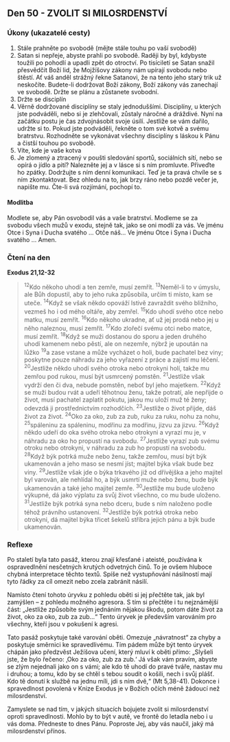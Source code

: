 ## Den 50 - ZVOLIT SI MILOSRDENSTVÍ

### Úkony (ukazatelé cesty)

1. Stále prahněte po svobodě (mějte stále touhu po vaší svobodě)
1. Satan si nepřeje, abyste prahli po svobodě. Raději by byl, kdybyste toužili po pohodlí a upadli zpět do otroctví. Po tisíciletí se Satan snažil přesvědčit Boží lid, že Mojžíšovy zákony nám upírají svobodu nebo štěstí. Ať váš anděl strážný řekne Satanovi, že na tento jeho starý trik už neskočíte. Budete-li dodržovat Boží zákony, Boží zákony vás zanechají ve svobodě. Držte se plánu a zůstanete svobodní.
1. Držte se disciplín
1. Věrně dodržované disciplíny se staly jednoduššími. Disciplíny, u kterých jste podváděli, nebo si je zlehčovali, zůstaly náročné a dráždivé. Nyní na začátku postu je čas zdvojnásobit svoje úsilí. Jestliže se vám dařilo, udržte si to. Pokud jste podváděli, řekněte o tom své kotvě a svému bratrstvu. Rozhodněte se vykonávat všechny disciplíny s láskou k Pánu a čistší touhou po svobodě.
1. Víte, kde je vaše kotva
1. Je zlomený a ztracený v poušti sledování sportů, sociálních sítí, nebo se opírá o jídlo a pití? Nalezněte jej a v lásce si s ním promluvte. Přiveďte ho zpátky. Dodržujte s ním denní komunikaci. Teď je ta pravá chvíle se s ním zkontaktovat. Bez ohledu na to, jak brzy ráno nebo pozdě večer je, napište mu. Čte-li svá rozjímání, pochopí to.

#### Modlitba

Modlete se, aby Pán osvobodil vás a vaše bratrství.
Modleme se za svobodu všech mužů v exodu, stejně tak, jako se oni modlí za vás.
Ve jménu Otce i Syna i Ducha svatého … Otče náš… Ve jménu Otce i Syna i Ducha svatého … Amen.

### Čtení na den

**Exodus 21,12-32**

> <sup>12</sup>Kdo někoho uhodí a ten zemře, musí zemřít.
> <sup>13</sup>Neměl-li to v úmyslu, ale Bůh dopustil, aby to jeho ruka způsobila, určím ti místo, kam se uteče.
> <sup>14</sup>Když se však někdo opováží lstivě zavraždit svého bližního, vezmeš ho i od mého oltáře, aby zemřel.
> <sup>15</sup>Kdo uhodí svého otce nebo matku, musí zemřít.
> <sup>16</sup>Kdo někoho ukradne, ať už jej prodá nebo jej u něho naleznou, musí zemřít.
> <sup>17</sup>Kdo zlořečí svému otci nebo matce, musí zemřít.
> <sup>18</sup>Když se muži dostanou do sporu a jeden druhého uhodí kamenem nebo pěstí, ale on nezemře, nýbrž je upoután na lůžko
> <sup>19</sup>a zase vstane a může vycházet o holi, bude pachatel bez viny; poskytne pouze náhradu za jeho vyřazení z práce a zajistí mu léčení.
> <sup>20</sup>Jestliže někdo uhodí svého otroka nebo otrokyni holí, takže mu zemřou pod rukou, musí být usmrcený pomstěn.
> <sup>21</sup>Jestliže však vydrží den či dva, nebude pomstěn, neboť byl jeho majetkem.
> <sup>22</sup>Když se muži budou rvát a udeří těhotnou ženu, takže potratí, ale nepřijde o život, musí pachatel zaplatit pokutu, jakou mu uloží muž té ženy; odevzdá ji prostřednictvím rozhodčích.
> <sup>23</sup>Jestliže o život přijde, dáš život za život.
> <sup>24</sup>Oko za oko, zub za zub, ruku za ruku, nohu za nohu,
> <sup>25</sup>spáleninu za spáleninu, modřinu za modřinu, jizvu za jizvu.
> <sup>26</sup>Když někdo udeří do oka svého otroka nebo otrokyni a vyrazí mu je, v náhradu za oko ho propustí na svobodu.
> <sup>27</sup>Jestliže vyrazí zub svému otroku nebo otrokyni, v náhradu za zub ho propustí na svobodu.
> <sup>28</sup>Když býk potrká muže nebo ženu, takže zemřou, musí být býk ukamenován a jeho maso se nesmí jíst; majitel býka však bude bez viny.
> <sup>29</sup>Jestliže však jde o býka trkavého již od dřívějška a jeho majitel byl varován, ale nehlídal ho, a býk usmrtí muže nebo ženu, bude býk ukamenován a také jeho majitel zemře.
> <sup>30</sup>Jestliže mu bude uloženo výkupné, dá jako výplatu za svůj život všechno, co mu bude uloženo.
> <sup>31</sup>Jestliže býk potrká syna nebo dceru, bude s ním naloženo podle téhož právního ustanovení.
> <sup>32</sup>Jestliže býk potrká otroka nebo otrokyni, dá majitel býka třicet šekelů stříbra jejich pánu a býk bude ukamenován.

### Reflexe

Po staletí byla tato pasáž, kterou znají křesťané i ateisté, používána k ospravedlnění nesčetných krutých odvetných činů. To je
ovšem hluboce chybná interpretace těchto textů. Spíše než vystupňování násilností mají tyto řádky za cíl omezit nebo zcela
zabránit násilí.

Namísto čtení tohoto úryvku z pohledu oběti si jej přečtěte tak, jak byl zamýšlen – z pohledu možného agresora. S tím si přečtěte i
tu nejznámější část: „Jestliže způsobíte svým jednáním nějakou škodu, potom dáte život za život, oko za oko, zub za zub…“ Tento
úryvek je především varováním pro všechny, kteří jsou v pokušení k agresi.

Tato pasáž poskytuje také varování oběti. Omezuje „návratnost“ za chyby a poskytuje směrnici ke spravedlivému. Tím pádem
může být tento úryvek chápán jako předzvěst Ježíšova učení, který mluví k oběti přímo: „Slyšeli jste, že bylo řečeno: ‚Oko za oko,
zub za zub.‘ Já však vám pravím, abyste se zlým nejednali jako on s vámi; ale kdo tě uhodí do pravé tváře, nastav mu i druhou; a
tomu, kdo by se chtěl s tebou soudit o košili, nech i svůj plášť. Kdo tě donutí k službě na jednu míli, jdi s ním dvě,“ (Mt 5,38-41).
Dokonce i spravedlnost povolená v Knize Exodus je v Božích očích méně žádoucí než milosrdenství.

Zamyslete se nad tím, v jakých situacích bojujete zvolit si milosrdenství oproti spravedlnosti. Mohlo by to být v autě, ve frontě do
letadla nebo i u vás doma. Předneste to dnes Pánu. Poproste Jej, aby vás naučil, jaký má milosrdenství přínos.
